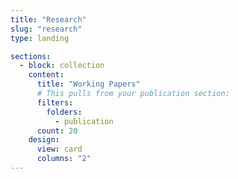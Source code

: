 ```yaml
---
title: "Research"
slug: "research"
type: landing

sections:
  - block: collection
    content:
      title: "Working Papers"
      # This pulls from your publication section:
      filters:
        folders:
          - publication
      count: 20
    design:
      view: card
      columns: "2"
---
```

